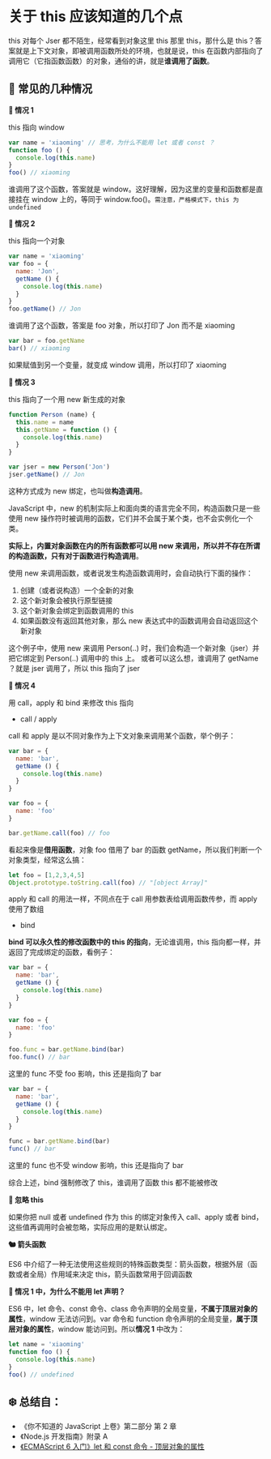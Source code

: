 # 关于 this 应该知道的几个点

this 对每个 Jser 都不陌生，经常看到对象这里 this 那里 this，那什么是 this？答案就是上下文对象，即被调用函数所处的环境，也就是说，this 在函数内部指向了调用它（它指函数函数）的对象，通俗的讲，就是**谁调用了函数**。

## 🐥 常见的几种情况

**🐃 情况 1**

this 指向 window

```JavaScript
var name = 'xiaoming' // 思考，为什么不能用 let 或者 const ？
function foo () {
  console.log(this.name)
}
foo() // xiaoming
```

谁调用了这个函数，答案就是 window。这好理解，因为这里的变量和函数都是直接挂在 window 上的，等同于 window.foo()。`需注意，严格模式下，this 为 undefined`

**🐏 情况 2**

this 指向一个对象

```JavaScript
var name = 'xiaoming'
var foo = {
  name: 'Jon',
  getName () {
    console.log(this.name)
  }
}
foo.getName() // Jon
```

谁调用了这个函数，答案是 foo 对象，所以打印了 Jon 而不是 xiaoming

```JavaScript
var bar = foo.getName
bar() // xiaoming
```

如果赋值到另一个变量，就变成 window 调用，所以打印了 xiaoming

**🐎 情况 3**

this 指向了一个用 new 新生成的对象

```JavaScript
function Person (name) {
  this.name = name
  this.getName = function () {
    console.log(this.name)
  }
}

var jser = new Person('Jon')
jser.getName() // Jon
```

这种方式成为 new 绑定，也叫做**构造调用**。

JavaScript 中，new 的机制实际上和面向类的语言完全不同，构造函数只是一些使用 new 操作符时被调用的函数，它们并不会属于某个类，也不会实例化一个类。

**实际上，内置对象函数在内的所有函数都可以用 new 来调用，所以并不存在所谓的构造函数，只有对于函数进行构造调用**。

使用 new 来调用函数，或者说发生构造函数调用时，会自动执行下面的操作：

1. 创建（或者说构造）一个全新的对象
2. 这个新对象会被执行原型链接
3. 这个新对象会绑定到函数调用的 this
4. 如果函数没有返回其他对象，那么 new 表达式中的函数调用会自动返回这个新对象

这个例子中，使用 new 来调用 Person(..) 时，我们会构造一个新对象（jser）并把它绑定到 Person(..) 调用中的 this 上。
或者可以这么想，谁调用了 getName ？就是 jser 调用了，所以 this 指向了 jser

**🦍 情况 4**

用 call，apply 和 bind 来修改 this 指向

- call / apply

call 和 apply 是以不同对象作为上下文对象来调用某个函数，举个例子：

```JavaScript
var bar = {
  name: 'bar',
  getName () {
    console.log(this.name)
  }
}

var foo = {
  name: 'foo'
}

bar.getName.call(foo) // foo
```

看起来像是**借用函数**，对象 foo 借用了 bar 的函数 getName，所以我们判断一个对象类型，经常这么搞：

```JavaScript
let foo = [1,2,3,4,5]
Object.prototype.toString.call(foo) // "[object Array]"
```

apply 和 call 的用法一样，不同点在于 call 用参数表给调用函数传参，而 apply 使用了数组

- bind

**bind 可以永久性的修改函数中的 this 的指向**，无论谁调用，this 指向都一样，并返回了完成绑定的函数，看例子：

```JavaScript
var bar = {
  name: 'bar',
  getName () {
    console.log(this.name)
  }
}

var foo = {
  name: 'foo'
}

foo.func = bar.getName.bind(bar)
foo.func() // bar
```

这里的 func 不受 foo 影响，this 还是指向了 bar

```JavaScript
var bar = {
  name: 'bar',
  getName () {
    console.log(this.name)
  }
}

func = bar.getName.bind(bar)
func() // bar
```

这里的 func 也不受 window 影响，this 还是指向了 bar

综合上述，bind 强制修改了 this，谁调用了函数 this 都不能被修改

**🐓 忽略 this**

如果你把 null 或者 undefined 作为 this 的绑定对象传入 call、apply 或者 bind，这些值再调用时会被忽略，实际应用的是默认绑定。

**🐿 箭头函数**

ES6 中介绍了一种无法使用这些规则的特殊函数类型：箭头函数，根据外层（函数或者全局）作用域来决定 this，箭头函数常用于回调函数

**🤔 情况 1 中，为什么不能用 let 声明？**

ES6 中，let 命令、const 命令、class 命令声明的全局变量，**不属于顶层对象的属性**，window 无法访问到。var 命令和 function 命令声明的全局变量，**属于顶层对象的属性**，window 能访问到。所以**情况 1** 中改为：

```JavaScript
let name = 'xiaoming'
function foo () {
  console.log(this.name)
}
foo() // undefined
```

## ❄️ 总结自：

- 《你不知道的 JavaScript 上卷》第二部分 第 2 章
- 《Node.js 开发指南》附录 A
- [《ECMAScript 6 入门》let 和 const 命令 - 顶层对象的属性](http://es6.ruanyifeng.com/#docs/let#%E9%A1%B6%E5%B1%82%E5%AF%B9%E8%B1%A1%E7%9A%84%E5%B1%9E%E6%80%A7)
